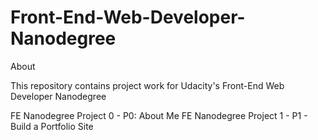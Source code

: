 # Front-End-Web-Developer-Nanodegree

About

This repository contains project work for Udacity's Front-End Web Developer Nanodegree

FE Nanodegree Project 0 - P0: About Me
FE Nanodegree Project 1 - P1 - Build a Portfolio Site